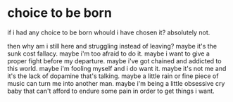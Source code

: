 # choice to be born
if i had any choice to be born whould i have chosen it?
absolutely not.

then why am i still here and struggling instead of leaving?
maybe it's the sunk cost fallacy.
maybe i'm too afraid to do it.
maybe i want to give a proper fight before my departure.
maybe i've got chained and addicted to this world.
maybe i'm fooling myself and i do want it.
maybe it's not me and it's the lack of dopamine that's talking.
maybe a little rain or fine piece of music can turn me into another man.
maybe i'm being a little obsessive cry baby that can't afford to endure some pain in order to get things i want.
